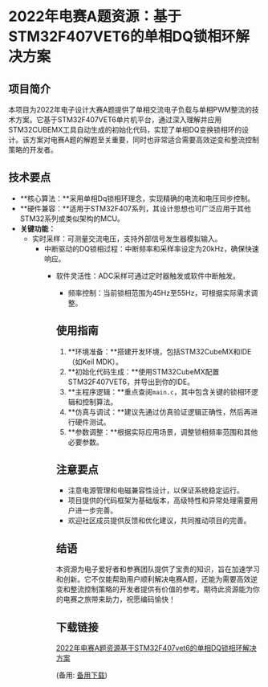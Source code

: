  # 2022年电赛A题资源：基于STM32F407VET6的单相DQ锁相环解决方案

 ## 项目简介

 本项目为2022年电子设计大赛A题提供了单相交流电子负载与单相PWM整流的技术方案。它基于STM32F407VET6单片机平台，通过深入理解并应用STM32CUBEMX工具自动生成的初始化代码，实现了单相DQ变换锁相环的设计。该方案对电赛A题的解题至关重要，同时也非常适合需要高效逆变和整流控制策略的开发者。

 ## 技术要点

 * **核心算法：**采用单相Dq锁相环理念，实现精确的电流和电压同步控制。
 * **硬件兼容：**适用于STM32F407系列，其设计思想也可广泛应用于其他STM32系列或类似架构的MCU。
 * **关键功能：**
     * 实时采样：可测量交流电压，支持外部信号发生器模拟输入。
         * 中断驱动的DQ锁相过程：中断频率和采样率设定为20kHz，确保快速响应。
             * 软件灵活性：ADC采样可通过定时器触发或软件中断触发。
                 * 频率控制：当前锁相范围为45Hz至55Hz，可根据实际需求调整。

                 ## 使用指南

                 1. **环境准备：**搭建开发环境，包括STM32CubeMX和IDE（如Keil MDK）。
                 2. **初始化代码生成：**使用STM32CubeMX配置STM32F407VET6，并导出到你的IDE。
                 3. **主程序逻辑：**重点查阅`main.c`，其中包含关键的锁相环逻辑和控制算法。
                 4. **仿真与调试：**建议先通过仿真验证逻辑正确性，然后再进行硬件测试。
                 5. **参数调整：**根据实际应用场景，调整锁相频率范围和其他必要参数。

                 ## 注意要点

                 * 注意电源管理和电磁兼容性设计，以保证系统稳定运行。
                 * 项目提供的代码框架为基础版本，高级特性和异常处理需要用户进一步完善。
                 * 欢迎社区成员提供反馈和优化建议，共同推动项目的完善。

                 ## 结语

                 本资源为电子爱好者和参赛团队提供了宝贵的知识，旨在加速学习和创新。它不仅能帮助用户顺利解决电赛A题，还能为需要高效逆变和整流控制策略的开发者提供有价值的参考。期待此资源能为你的电赛之旅带来助力，祝愿编码愉快！

                 ## 下载链接
                 [2022年电赛A题资源基于STM32F407vet6的单相DQ锁相环解决方案](https://pan.quark.cn/s/433204419120) 

                 (备用: [备用下载](https://pan.baidu.com/s/1q2j2S9gsHeTmQF9KfhN_og?pwd=1234))
